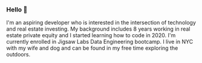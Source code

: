 ### Hello 👋

I'm an aspiring developer who is interested in the intersection of technology and real estate investing. My background includes 8 years working in real estate private equity and I started learning how to code in 2020. I'm currently enrolled in Jigsaw Labs Data Engineering bootcamp. I live in NYC with my wife and dog and can be found in my free time exploring the outdoors.  
